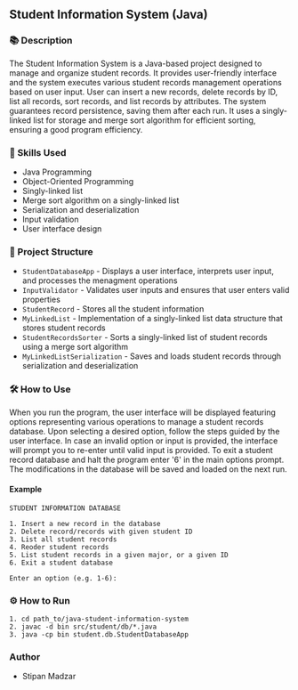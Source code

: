 ## Student Information System (Java)

### 📚 Description

The Student Information System is a Java-based project designed to manage and organize student records. It provides user-friendly interface and the system executes various student records management operations based on user input. User can insert a new records, delete records by ID, list all records, sort records, and list records by attributes. The system guarantees record persistence, saving them after each run. It uses a singly-linked list for storage and merge sort algorithm for efficient sorting, ensuring a good program efficiency.


### 🚀 Skills Used

- Java Programming
- Object-Oriented Programming
- Singly-linked list
- Merge sort algorithm on a singly-linked list 
- Serialization and deserialization 
- Input validation 
- User interface design


### 📁 Project Structure

- `StudentDatabaseApp` - Displays a user interface, interprets user input, and processes the menagment operations
- `InputValidator` - Validates user inputs and ensures that user enters valid properties
- `StudentRecord` - Stores all the student information 
- `MyLinkedList` - Implementation of a singly-linked list data structure that stores student records
- `StudentRecordsSorter` - Sorts a singly-linked list of student records using a merge sort algorithm 
- `MyLinkedListSerialization` - Saves and loads student records through serialization and deserialization 


### 🛠️ How to Use

When you run the program, the user interface will be displayed featuring options representing various operations to manage a student records database. Upon selecting a desired option, follow the steps guided by the user interface. In case an invalid option or input is provided, the interface will prompt you to re-enter until valid input is provided. To exit a student record database and halt the program enter '6' in the main options prompt. The modifications in the database will be saved and loaded on the next run.

#### Example 

```
STUDENT INFORMATION DATABASE

1. Insert a new record in the database
2. Delete record/records with given student ID
3. List all student records
4. Reoder student records
5. List student records in a given major, or a given ID
6. Exit a student database

Enter an option (e.g. 1-6): 
```


### ⚙️ How to Run

```
1. cd path_to/java-student-information-system
2. javac -d bin src/student/db/*.java
3. java -cp bin student.db.StudentDatabaseApp
```

### Author
- Stipan Madzar










